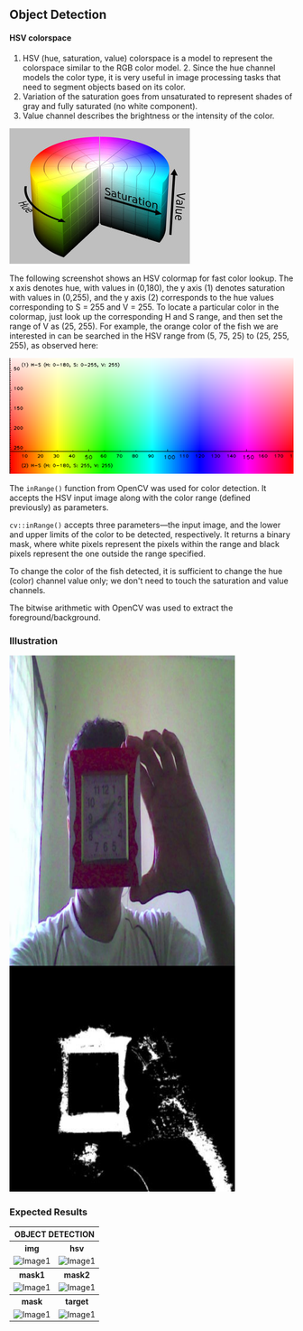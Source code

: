 ## Object Detection

#### HSV colorspace

1. HSV (hue, saturation, value) colorspace is a model to represent the colorspace similar to the RGB color model. 2. Since the hue channel models the color type, it is very useful in image processing tasks that need to segment objects based on its color.
2. Variation of the saturation goes from unsaturated to represent shades of gray and fully saturated (no white component).
3. Value channel describes the brightness or the intensity of the color.

<img src="../assets/images/hsv.jpg"/>

The following screenshot shows an HSV colormap for fast color lookup. The x axis denotes hue, with values in (0,180), the y axis (1) denotes saturation with values in (0,255), and the y axis (2) corresponds to the hue values corresponding to S = 255 and V = 255. To locate a particular color in the colormap, just look up the corresponding H and S range, and then set the range of V as (25, 255). For example, the orange color of the fish we are interested in can be searched in the HSV range from (5, 75, 25) to (25, 255, 255), as observed here:

<img src="../assets/images/od_hsv.png"/>

The `inRange()` function from OpenCV was used for color detection. It accepts the HSV input image along with the color range (defined previously) as parameters.

`cv::inRange()` accepts three parameters—the input image, and the lower and upper limits of the color to be detected, respectively. It returns a binary mask, where white pixels represent the pixels within the range and black pixels represent the one outside the range specified.

To change the color of the fish detected, it is sufficient to change the hue (color) channel value only; we don't need to touch the saturation and value channels.

The bitwise arithmetic with OpenCV was used to extract the foreground/background.

### Illustration

<img src="../assets/images/inrange1.jpeg" width = "400" height="550" align = "left"/>

<img src="../assets/images/inrange2.jpeg" width = "400" height="400"/>

### Expected Results

<!-- Object Detection -->
<table>
<tr>
<th colspan="2" style="text-align:center"> OBJECT DETECTION </th>
</tr>
<tr>
<th style="text-align:center"> img</th>
<th style="text-align:center"> hsv </th>
</tr>
<tr>
<td><image src="../assets/images/img.png" alt = "Image1" width = 350 height="200"></td>
<td><image src="../assets/images/hsv.png" alt = "Image1" width = 350 height="200"></td>
</tr>

<tr>
<th style="text-align:center"> mask1</th>
<th style="text-align:center"> mask2 </th>
</tr>
<tr>
<td><image src="../assets/images/mask1.png" alt = "Image1" width = 350 height="200"></td>
<td><image src="../assets/images/mask2.png" alt = "Image1" width = 350 height="200"></td>

<tr>
<th style="text-align:center"> mask</th>
<th style="text-align:center"> target </th>
</tr>
<tr>
<td><image src="../assets/images/mask_od.png" alt = "Image1" width = 350 height="200"></td>
<td><image src="../assets/images/target.png" alt = "Image1" width = 350 height="200"></td>
</tr>
